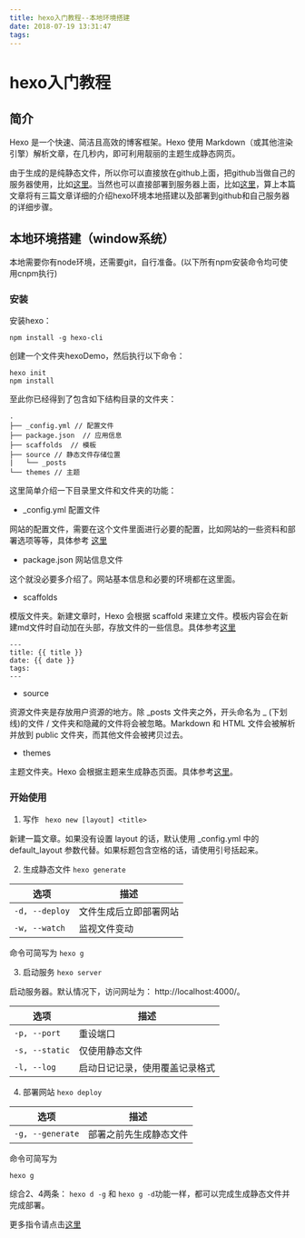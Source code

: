 ```yaml
---
title: hexo入门教程--本地环境搭建
date: 2018-07-19 13:31:47
tags:
---
```

# hexo入门教程
## 简介
Hexo 是一个快速、简洁且高效的博客框架。Hexo 使用 Markdown（或其他渲染引擎）解析文章，在几秒内，即可利用靓丽的主题生成静态网页。

由于生成的是纯静态文件，所以你可以直接放在github上面，把github当做自己的服务器使用，比如[这里](https://1091214370.github.io/doc/)。当然也可以直接部署到服务器上面，比如[这里](http://47.104.188.184:8080/doc/)，算上本篇文章将有三篇文章详细的介绍hexo环境本地搭建以及部署到github和自己服务器的详细步骤。
## 本地环境搭建（window系统）
本地需要你有node环境，还需要git，自行准备。(以下所有npm安装命令均可使用cnpm执行)

### 安装

安装hexo：

`npm install -g hexo-cli`

创建一个文件夹hexoDemo，然后执行以下命令：

```
hexo init
npm install

```
至此你已经得到了包含如下结构目录的文件夹：

```
.
├── _config.yml // 配置文件
├── package.json  // 应用信息
├── scaffolds  // 模板
├── source // 静态文件存储位置
|   └── _posts
└── themes // 主题

```

这里简单介绍一下目录里文件和文件夹的功能：
- _config.yml 配置文件

网站的配置文件，需要在这个文件里面进行必要的配置，比如网站的一些资料和部署选项等等，具体参考 [这里](https://hexo.io/zh-cn/docs/configuration.html)


- package.json 网站信息文件

这个就没必要多介绍了。网站基本信息和必要的环境都在这里面。


- scaffolds

模版文件夹。新建文章时，Hexo 会根据 scaffold 来建立文件。模板内容会在新建md文件时自动加在头部，存放文件的一些信息。具体参考[这里](https://hexo.io/zh-cn/docs/writing.html)

```
---
title: {{ title }}
date: {{ date }}
tags:
---

```


- source

资源文件夹是存放用户资源的地方。除 _posts 文件夹之外，开头命名为 _ (下划线)的文件 / 文件夹和隐藏的文件将会被忽略。Markdown 和 HTML 文件会被解析并放到 public 文件夹，而其他文件会被拷贝过去。

- themes

主题文件夹。Hexo 会根据主题来生成静态页面。具体参考[这里](https://hexo.io/zh-cn/docs/themes.html)。


### 开始使用

1. 写作 ` hexo new [layout] <title>`

新建一篇文章。如果没有设置 layout 的话，默认使用 _config.yml 中的 default_layout 参数代替。如果标题包含空格的话，请使用引号括起来。

2. 生成静态文件 `hexo generate`

选项 | 描述
---|---
`-d, --deploy` | 文件生成后立即部署网站
`-w, --watch` | 监视文件变动

命令可简写为 `hexo g`

3. 启动服务 `hexo server`

启动服务器。默认情况下，访问网址为： http://localhost:4000/。


选项 | 描述
---|---
`-p, --port` | 重设端口
`-s, --static` | 仅使用静态文件
`-l, --log` | 启动日记记录，使用覆盖记录格式

4. 部署网站 `hexo deploy`

选项 | 描述
---|---
`-g, --generate` | 部署之前先生成静态文件

命令可简写为
```
hexo g
```

综合2、4两条：
`hexo d -g` 和 `hexo g -d`功能一样，都可以完成生成静态文件并完成部署。

更多指令请点击[这里](https://hexo.io/zh-cn/docs/commands.html)

